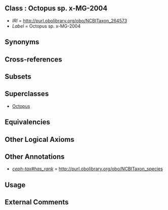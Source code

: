 
## Class : Octopus sp. x-MG-2004

 * *IRI* = http://purl.obolibrary.org/obo/NCBITaxon_264573
 * *Label* = Octopus sp. x-MG-2004

## Synonyms


## Cross-references


## Subsets


## Superclasses

 * [Octopus](../../NCBITaxon/43/NCBITaxon_6643.md)

## Equivalencies


## Other Logical Axioms


## Other Annotations

 * *[ceph-tax#has_rank](../../ceph-tax#has/nk/ceph-tax#has_rank.md)* = http://purl.obolibrary.org/obo/NCBITaxon_species

## Usage


## External Comments

